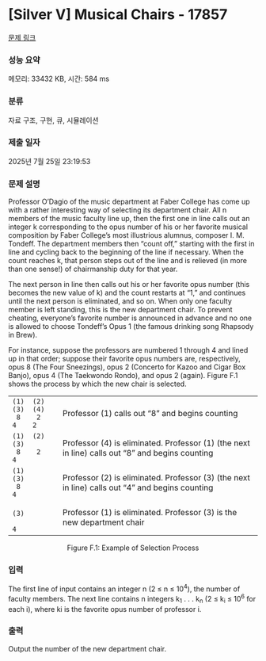 # [Silver V] Musical Chairs - 17857 

[문제 링크](https://www.acmicpc.net/problem/17857) 

### 성능 요약

메모리: 33432 KB, 시간: 584 ms

### 분류

자료 구조, 구현, 큐, 시뮬레이션

### 제출 일자

2025년 7월 25일 23:19:53

### 문제 설명

<p>Professor O’Dagio of the music department at Faber College has come up with a rather interesting way of selecting its department chair. All n members of the music faculty line up, then the first one in line calls out an integer k corresponding to the opus number of his or her favorite musical composition by Faber College’s most illustrious alumnus, composer I. M. Tondeff. The department members then “count off,” starting with the first in line and cycling back to the beginning of the line if necessary. When the count reaches k, that person steps out of the line and is relieved (in more than one sense!) of chairmanship duty for that year.</p>

<p>The next person in line then calls out his or her favorite opus number (this becomes the new value of k) and the count restarts at “1,” and continues until the next person is eliminated, and so on. When only one faculty member is left standing, this is the new department chair. To prevent cheating, everyone’s favorite number is announced in advance and no one is allowed to choose Tondeff’s Opus 1 (the famous drinking song Rhapsody in Brew).</p>

<p>For instance, suppose the professors are numbered 1 through 4 and lined up in that order; suppose their favorite opus numbers are, respectively, opus 8 (The Four Sneezings), opus 2 (Concerto for Kazoo and Cigar Box Banjo), opus 4 (The Taekwondo Rondo), and opus 2 (again). Figure F.1 shows the process by which the new chair is selected.</p>

<table class="table table-bordered" style="width:100%;">
	<tbody>
		<tr>
			<td><code>(1)  (2)  (3)  (4)</code><br>
			<code> 8    2    4    2</code></td>
			<td style="vertical-align:middle;">Professor (1) calls out “8” and begins counting</td>
		</tr>
		<tr>
			<td><code>(1)  (2)  (3)     </code><br>
			<code> 8    2    4     </code></td>
			<td style="vertical-align:middle;">Professor (4) is eliminated. Professor (1) (the next in line) calls out “8” and begins counting</td>
		</tr>
		<tr>
			<td><code>(1)       (3)     </code><br>
			<code> 8         4     </code></td>
			<td style="vertical-align:middle;">Professor (2) is eliminated. Professor (3) (the next in line) calls out “4” and begins counting</td>
		</tr>
		<tr>
			<td><code>          (3)     </code><br>
			<code>           4     </code></td>
			<td style="vertical-align:middle;">Professor (1) is eliminated. Professor (3) is the new department chair</td>
		</tr>
	</tbody>
</table>

<p style="text-align: center;">Figure F.1: Example of Selection Process</p>

### 입력 

 <p>The first line of input contains an integer n (2 ≤ n ≤ 10<sup>4</sup>), the number of faculty members. The next line contains n integers k<sub>1</sub> . . . k<sub>n</sub> (2 ≤ k<sub>i</sub> ≤ 10<sup>6</sup> for each i), where ki is the favorite opus number of professor i.</p>

### 출력 

 <p>Output the number of the new department chair.</p>

